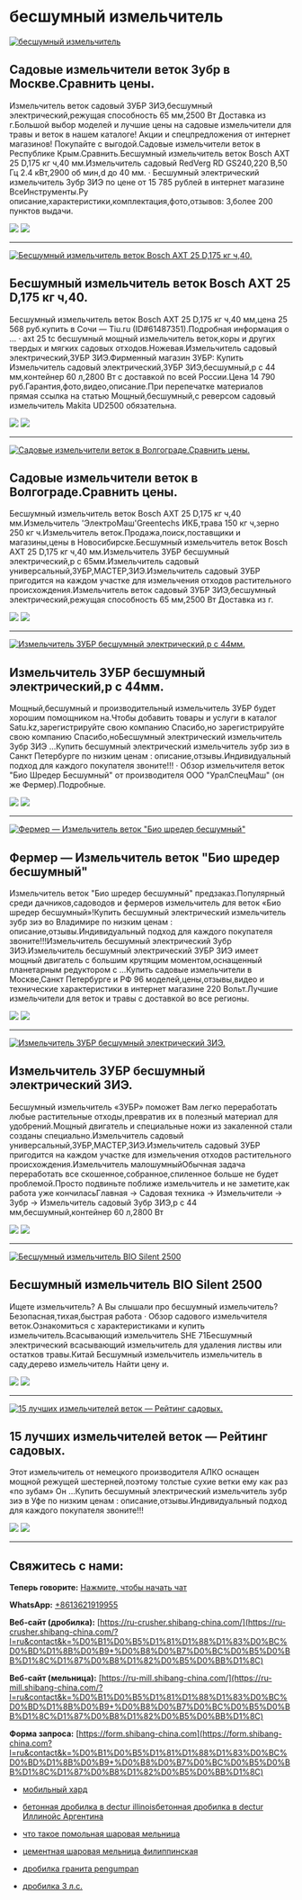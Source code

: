 # бесшумный измельчитель

<a href="https://swt.shibang-china.com/?l=ru&img&k=%D0%B1%D0%B5%D1%81%D1%88%D1%83%D0%BC%D0%BD%D1%8B%D0%B9+%D0%B8%D0%B7%D0%BC%D0%B5%D0%BB%D1%8C%D1%87%D0%B8%D1%82%D0%B5%D0%BB%D1%8C" target="_blank">![бесшумный измельчитель](http://static.shibang-china.com/all-800x300/753.jpg)</a>

## Садовые измельчители веток Зубр в Москве.Сравнить цены.
Измельчитель веток садовый ЗУБР ЗИЭ,бесшумный электрический,режущая способность 65 мм,2500 Вт Доставка из г.Большой выбор моделей и лучшие цены на садовые измельчители для травы и веток в нашем каталоге! Акции и спецпредложения от интернет магазинов! Покупайте с выгодой.Садовые измельчители веток в Республике Крым.Сравнить.Бесшумный измельчитель веток Bosch AXT 25 D,175 кг ч,40 мм.Измельчитель садовый RedVerg RD GS240,220 В,50 Гц 2.4 кВт,2900 об мин,d до 40 мм.&nbsp;&#0183;&#32;Бесшумный электрический измельчитель Зубр ЗИЭ по цене от 15 785 рублей в интернет магазине ВсеИнструменты.Ру описание,характеристики,комплектация,фото,отзывов: 3,более 200 пунктов выдачи.


<a href="https://whatsapp.shibangsoft.com/WhatsApp.php" target="_blank" title="WhatsApp">![](http://static.shibang-china.com/icon/whatsapp.png)</a> <a href="https://swt.shibang-china.com/?l=ru&icon&k=%D0%B1%D0%B5%D1%81%D1%88%D1%83%D0%BC%D0%BD%D1%8B%D0%B9+%D0%B8%D0%B7%D0%BC%D0%B5%D0%BB%D1%8C%D1%87%D0%B8%D1%82%D0%B5%D0%BB%D1%8C" target="_blank">![](http://static.shibang-china.com/icon/chat-ru.png)</a>

---

<a href="https://swt.shibang-china.com/?l=ru&img&k=%D0%B1%D0%B5%D1%81%D1%88%D1%83%D0%BC%D0%BD%D1%8B%D0%B9+%D0%B8%D0%B7%D0%BC%D0%B5%D0%BB%D1%8C%D1%87%D0%B8%D1%82%D0%B5%D0%BB%D1%8C" target="_blank">![Бесшумный измельчитель веток Bosch AXT 25 D,175 кг ч,40.](http://static.shibang-china.com/all-800x300/920.jpg)</a>

## Бесшумный измельчитель веток Bosch AXT 25 D,175 кг ч,40.
Бесшумный измельчитель веток Bosch AXT 25 D,175 кг ч,40 мм,цена 25 568 руб.купить в Сочи — Tiu.ru (ID#61487351).Подробная информация о …&nbsp;&#0183;&#32;axt 25 tc бесшумный мощный измельчитель веток,коры и других твердых и мягких садовых отходов.Ножевая.Измельчитель садовый электрический,ЗУБР ЗИЭ.Фирменный магазин ЗУБР: Купить Измельчитель садовый электрический,ЗУБР ЗИЭ,бесшумный,р с 44 мм,контейнер 60 л,2800 Вт с доставкой по всей России.Цена 14 790 руб.Гарантия,фото,видео,описание.При перепечатке материалов прямая ссылка на статью Мощный,бесшумный,с реверсом садовый измельчитель Makita UD2500 обязательна.


<a href="https://whatsapp.shibangsoft.com/WhatsApp.php" target="_blank" title="WhatsApp">![](http://static.shibang-china.com/icon/whatsapp.png)</a> <a href="https://swt.shibang-china.com/?l=ru&icon&k=%D0%B1%D0%B5%D1%81%D1%88%D1%83%D0%BC%D0%BD%D1%8B%D0%B9+%D0%B8%D0%B7%D0%BC%D0%B5%D0%BB%D1%8C%D1%87%D0%B8%D1%82%D0%B5%D0%BB%D1%8C" target="_blank">![](http://static.shibang-china.com/icon/chat-ru.png)</a>

---

<a href="https://swt.shibang-china.com/?l=ru&img&k=%D0%B1%D0%B5%D1%81%D1%88%D1%83%D0%BC%D0%BD%D1%8B%D0%B9+%D0%B8%D0%B7%D0%BC%D0%B5%D0%BB%D1%8C%D1%87%D0%B8%D1%82%D0%B5%D0%BB%D1%8C" target="_blank">![Садовые измельчители веток в Волгограде.Сравнить цены.](http://static.shibang-china.com/all-800x300/687.jpg)</a>

## Садовые измельчители веток в Волгограде.Сравнить цены.
Бесшумный измельчитель веток Bosch AXT 25 D,175 кг ч,40 мм.Измельчитель 'ЭлектроМаш'Greentechs ИКБ,трава 150 кг ч,зерно 250 кг ч.Измельчитель веток.Продажа,поиск,поставщики и магазины,цены в Новосибирске.Бесшумный измельчитель веток Bosch AXT 25 D,175 кг ч,40 мм.Измельчитель ЗУБР бесшумный электрический,р с 65мм.Измельчитель садовый универсальный,ЗУБР,МАСТЕР,ЗИЭ.Измельчитель садовый ЗУБР пригодится на каждом участке для измельчения отходов растительного происхождения.Измельчитель веток садовый ЗУБР ЗИЭ,бесшумный электрический,режущая способность 65 мм,2500 Вт Доставка из г.


<a href="https://whatsapp.shibangsoft.com/WhatsApp.php" target="_blank" title="WhatsApp">![](http://static.shibang-china.com/icon/whatsapp.png)</a> <a href="https://swt.shibang-china.com/?l=ru&icon&k=%D0%B1%D0%B5%D1%81%D1%88%D1%83%D0%BC%D0%BD%D1%8B%D0%B9+%D0%B8%D0%B7%D0%BC%D0%B5%D0%BB%D1%8C%D1%87%D0%B8%D1%82%D0%B5%D0%BB%D1%8C" target="_blank">![](http://static.shibang-china.com/icon/chat-ru.png)</a>

---

<a href="https://swt.shibang-china.com/?l=ru&img&k=%D0%B1%D0%B5%D1%81%D1%88%D1%83%D0%BC%D0%BD%D1%8B%D0%B9+%D0%B8%D0%B7%D0%BC%D0%B5%D0%BB%D1%8C%D1%87%D0%B8%D1%82%D0%B5%D0%BB%D1%8C" target="_blank">![Измельчитель ЗУБР бесшумный электрический,р с 44мм.](http://static.shibang-china.com/all-800x300/1243.jpg)</a>

## Измельчитель ЗУБР бесшумный электрический,р с 44мм.
Мощный,бесшумный и производительный измельчитель ЗУБР будет хорошим помощником на.Чтобы добавить товары и услуги в каталог Satu.kz,зарегистрируйте свою компанию Спасибо,но зарегистрируйте свою компанию Спасибо,ноБесшумный электрический измельчитель Зубр ЗИЭ …Купить бесшумный электрический измельчитель зубр зиэ в Санкт Петербурге по низким ценам : описание,отзывы.Индивидуальный подход для каждого покупателя звоните!!!&nbsp;&#0183;&#32;Обзор измельчителя веток &quot;Био Шредер Бесшумный&quot; от производителя ООО &quot;УралСпецМаш&quot; (он же Фермер).Подробные.


<a href="https://whatsapp.shibangsoft.com/WhatsApp.php" target="_blank" title="WhatsApp">![](http://static.shibang-china.com/icon/whatsapp.png)</a> <a href="https://swt.shibang-china.com/?l=ru&icon&k=%D0%B1%D0%B5%D1%81%D1%88%D1%83%D0%BC%D0%BD%D1%8B%D0%B9+%D0%B8%D0%B7%D0%BC%D0%B5%D0%BB%D1%8C%D1%87%D0%B8%D1%82%D0%B5%D0%BB%D1%8C" target="_blank">![](http://static.shibang-china.com/icon/chat-ru.png)</a>

---

<a href="https://swt.shibang-china.com/?l=ru&img&k=%D0%B1%D0%B5%D1%81%D1%88%D1%83%D0%BC%D0%BD%D1%8B%D0%B9+%D0%B8%D0%B7%D0%BC%D0%B5%D0%BB%D1%8C%D1%87%D0%B8%D1%82%D0%B5%D0%BB%D1%8C" target="_blank">![Фермер — Измельчитель веток &quot;Био шредер бесшумный&quot;](http://static.shibang-china.com/all-800x300/1375.jpg)</a>

## Фермер — Измельчитель веток &quot;Био шредер бесшумный&quot;
Измельчитель веток &quot;Био шредер бесшумный&quot; предзаказ.Популярный среди дачников,садоводов и фермеров измельчитель для веток &#171;Био шредер бесшумный&#187;!Купить бесшумный электрический измельчитель зубр зиэ во Владимире по низким ценам : описание,отзывы.Индивидуальный подход для каждого покупателя звоните!!!Измельчитель бесшумный электрический Зубр ЗИЭ.Измельчитель бесшумный электрический ЗУБР ЗИЭ имеет мощный двигатель с большим крутящим моментом,оснащенный планетарным редуктором с …Купить садовые измельчители в Москве,Санкт Петербурге и РФ 96 моделей,цены,отзывы,видео и технические характеристики в интернет магазине 220 Вольт.Лучшие измельчители для веток и травы с доставкой во все регионы.


<a href="https://whatsapp.shibangsoft.com/WhatsApp.php" target="_blank" title="WhatsApp">![](http://static.shibang-china.com/icon/whatsapp.png)</a> <a href="https://swt.shibang-china.com/?l=ru&icon&k=%D0%B1%D0%B5%D1%81%D1%88%D1%83%D0%BC%D0%BD%D1%8B%D0%B9+%D0%B8%D0%B7%D0%BC%D0%B5%D0%BB%D1%8C%D1%87%D0%B8%D1%82%D0%B5%D0%BB%D1%8C" target="_blank">![](http://static.shibang-china.com/icon/chat-ru.png)</a>

---

<a href="https://swt.shibang-china.com/?l=ru&img&k=%D0%B1%D0%B5%D1%81%D1%88%D1%83%D0%BC%D0%BD%D1%8B%D0%B9+%D0%B8%D0%B7%D0%BC%D0%B5%D0%BB%D1%8C%D1%87%D0%B8%D1%82%D0%B5%D0%BB%D1%8C" target="_blank">![Измельчитель ЗУБР бесшумный электрический ЗИЭ.](http://static.shibang-china.com/all-800x300/1111.jpg)</a>

## Измельчитель ЗУБР бесшумный электрический ЗИЭ.
Бесшумный измельчитель &#171;ЗУБР&#187; поможет Вам легко переработать любые растительные отходы,превратив их в полезный материал для удобрений.Мощный двигатель и специальные ножи из закаленной стали созданы специально.Измельчитель садовый универсальный,ЗУБР,МАСТЕР,ЗИЭ.Измельчитель садовый ЗУБР пригодится на каждом участке для измельчения отходов растительного происхождения.Измельчитель малошумныйОбычная задача переработать все скошенное,собранное,спиленное больше не будет проблемой.Просто подвиньте поближе измельчитель и не заметите,как работа уже кончиласьГлавная → Садовая техника → Измельчители → Зубр → Измельчитель садовый Зубр ЗИЭ,р с 44 мм,бесшумный,контейнер 60 л,2800 Вт


<a href="https://whatsapp.shibangsoft.com/WhatsApp.php" target="_blank" title="WhatsApp">![](http://static.shibang-china.com/icon/whatsapp.png)</a> <a href="https://swt.shibang-china.com/?l=ru&icon&k=%D0%B1%D0%B5%D1%81%D1%88%D1%83%D0%BC%D0%BD%D1%8B%D0%B9+%D0%B8%D0%B7%D0%BC%D0%B5%D0%BB%D1%8C%D1%87%D0%B8%D1%82%D0%B5%D0%BB%D1%8C" target="_blank">![](http://static.shibang-china.com/icon/chat-ru.png)</a>

---

<a href="https://swt.shibang-china.com/?l=ru&img&k=%D0%B1%D0%B5%D1%81%D1%88%D1%83%D0%BC%D0%BD%D1%8B%D0%B9+%D0%B8%D0%B7%D0%BC%D0%B5%D0%BB%D1%8C%D1%87%D0%B8%D1%82%D0%B5%D0%BB%D1%8C" target="_blank">![Бесшумный измельчитель BIO Silent 2500](http://static.shibang-china.com/all-800x300/1012.jpg)</a>

## Бесшумный измельчитель BIO Silent 2500
Ищете измельчитель? А Вы слышали про бесшумный измельчитель? Безопасная,тихая,быстрая работа&nbsp;&#0183;&#32;Обзор садового измельчителя веток.Ознакомиться с характеристиками и купить измельчитель.Всасывающий измельчитель SHE 71Бесшумный электрический всасывающий измельчитель для удаления листвы или остатков травы.Китай Бесшумный измельчитель измельчитель в саду,дерево измельчитель Найти цену и.


<a href="https://whatsapp.shibangsoft.com/WhatsApp.php" target="_blank" title="WhatsApp">![](http://static.shibang-china.com/icon/whatsapp.png)</a> <a href="https://swt.shibang-china.com/?l=ru&icon&k=%D0%B1%D0%B5%D1%81%D1%88%D1%83%D0%BC%D0%BD%D1%8B%D0%B9+%D0%B8%D0%B7%D0%BC%D0%B5%D0%BB%D1%8C%D1%87%D0%B8%D1%82%D0%B5%D0%BB%D1%8C" target="_blank">![](http://static.shibang-china.com/icon/chat-ru.png)</a>

---

<a href="https://swt.shibang-china.com/?l=ru&img&k=%D0%B1%D0%B5%D1%81%D1%88%D1%83%D0%BC%D0%BD%D1%8B%D0%B9+%D0%B8%D0%B7%D0%BC%D0%B5%D0%BB%D1%8C%D1%87%D0%B8%D1%82%D0%B5%D0%BB%D1%8C" target="_blank">![15 лучших измельчителей веток — Рейтинг садовых.](http://static.shibang-china.com/all-800x300/1432.jpg)</a>

## 15 лучших измельчителей веток — Рейтинг садовых.
Этот измельчитель от немецкого производителя АЛКО оснащен мощной режущей шестерней,поэтому толстые сухие ветки ему как раз &#171;по зубам&#187; Он …Купить бесшумный электрический измельчитель зубр зиэ в Уфе по низким ценам : описание,отзывы.Индивидуальный подход для каждого покупателя звоните!!!

<a href="https://whatsapp.shibangsoft.com/WhatsApp.php" target="_blank" title="WhatsApp">![](http://static.shibang-china.com/icon/whatsapp.png)</a> <a href="https://swt.shibang-china.com/?l=ru&icon&k=%D0%B1%D0%B5%D1%81%D1%88%D1%83%D0%BC%D0%BD%D1%8B%D0%B9+%D0%B8%D0%B7%D0%BC%D0%B5%D0%BB%D1%8C%D1%87%D0%B8%D1%82%D0%B5%D0%BB%D1%8C" target="_blank">![](http://static.shibang-china.com/icon/chat-ru.png)</a>

---
## Свяжитесь с нами:

**Теперь говорите:** [Нажмите, чтобы начать чат](https://swt.shibang-china.com?l=ru&contact&k=%D0%B1%D0%B5%D1%81%D1%88%D1%83%D0%BC%D0%BD%D1%8B%D0%B9+%D0%B8%D0%B7%D0%BC%D0%B5%D0%BB%D1%8C%D1%87%D0%B8%D1%82%D0%B5%D0%BB%D1%8C)

**WhatsApp:**  [+8613621919955](https://whatsapp.shibangsoft.com/WhatsApp.php)

**Веб-сайт (дробилка):** [https://ru-crusher.shibang-china.com/](https://ru-crusher.shibang-china.com/?l=ru&contact&k=%D0%B1%D0%B5%D1%81%D1%88%D1%83%D0%BC%D0%BD%D1%8B%D0%B9+%D0%B8%D0%B7%D0%BC%D0%B5%D0%BB%D1%8C%D1%87%D0%B8%D1%82%D0%B5%D0%BB%D1%8C)

**Веб-сайт (мельница):** [https://ru-mill.shibang-china.com/](https://ru-mill.shibang-china.com/?l=ru&contact&k=%D0%B1%D0%B5%D1%81%D1%88%D1%83%D0%BC%D0%BD%D1%8B%D0%B9+%D0%B8%D0%B7%D0%BC%D0%B5%D0%BB%D1%8C%D1%87%D0%B8%D1%82%D0%B5%D0%BB%D1%8C)

**Форма запроса:** [https://form.shibang-china.com](https://form.shibang-china.com?l=ru&contact&k=%D0%B1%D0%B5%D1%81%D1%88%D1%83%D0%BC%D0%BD%D1%8B%D0%B9+%D0%B8%D0%B7%D0%BC%D0%B5%D0%BB%D1%8C%D1%87%D0%B8%D1%82%D0%B5%D0%BB%D1%8C)

* [мобильный хард](../135/%D0%BC%D0%BE%D0%B1%D0%B8%D0%BB%D1%8C%D0%BD%D1%8B%D0%B9%20%D1%85%D0%B0%D1%80%D0%B4.md)

* [бетонная дробилка в dectur illinoisбетонная дробилка в dectur Иллинойс Аргентина](../134/%D0%B1%D0%B5%D1%82%D0%BE%D0%BD%D0%BD%D0%B0%D1%8F%20%D0%B4%D1%80%D0%BE%D0%B1%D0%B8%D0%BB%D0%BA%D0%B0%20%D0%B2%20dectur%20illinois%D0%B1%D0%B5%D1%82%D0%BE%D0%BD%D0%BD%D0%B0%D1%8F%20%D0%B4%D1%80%D0%BE%D0%B1%D0%B8%D0%BB%D0%BA%D0%B0%20%D0%B2%20dectur%20%D0%98%D0%BB%D0%BB%D0%B8%D0%BD%D0%BE%D0%B9%D1%81%20%D0%90%D1%80%D0%B3%D0%B5%D0%BD%D1%82%D0%B8%D0%BD%D0%B0.md)

* [что такое помольная шаровая мельница](../131/%D1%87%D1%82%D0%BE%20%D1%82%D0%B0%D0%BA%D0%BE%D0%B5%20%D0%BF%D0%BE%D0%BC%D0%BE%D0%BB%D1%8C%D0%BD%D0%B0%D1%8F%20%D1%88%D0%B0%D1%80%D0%BE%D0%B2%D0%B0%D1%8F%20%D0%BC%D0%B5%D0%BB%D1%8C%D0%BD%D0%B8%D1%86%D0%B0.md)

* [цементная шаровая мельница филиппинская](../134/%D1%86%D0%B5%D0%BC%D0%B5%D0%BD%D1%82%D0%BD%D0%B0%D1%8F%20%D1%88%D0%B0%D1%80%D0%BE%D0%B2%D0%B0%D1%8F%20%D0%BC%D0%B5%D0%BB%D1%8C%D0%BD%D0%B8%D1%86%D0%B0%20%D1%84%D0%B8%D0%BB%D0%B8%D0%BF%D0%BF%D0%B8%D0%BD%D1%81%D0%BA%D0%B0%D1%8F.md)

* [дробилка гранита pengumpan](../132/%D0%B4%D1%80%D0%BE%D0%B1%D0%B8%D0%BB%D0%BA%D0%B0%20%D0%B3%D1%80%D0%B0%D0%BD%D0%B8%D1%82%D0%B0%20pengumpan.md)

* [дробилка 3 л.с.](../135/%D0%B4%D1%80%D0%BE%D0%B1%D0%B8%D0%BB%D0%BA%D0%B0%203%20%D0%BB.%D1%81..md)